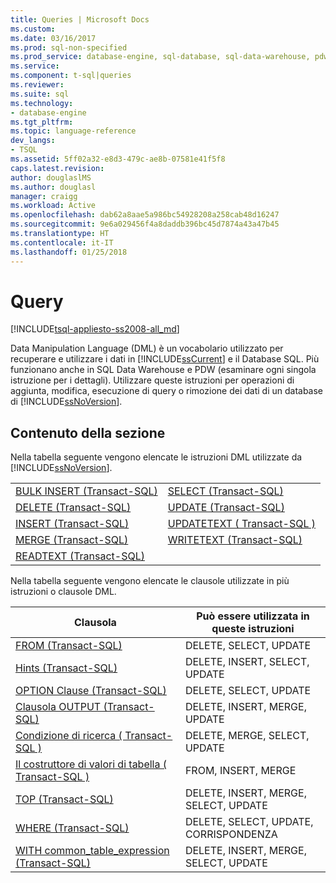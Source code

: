 ```yaml
---
title: Queries | Microsoft Docs
ms.custom: 
ms.date: 03/16/2017
ms.prod: sql-non-specified
ms.prod_service: database-engine, sql-database, sql-data-warehouse, pdw
ms.service: 
ms.component: t-sql|queries
ms.reviewer: 
ms.suite: sql
ms.technology:
- database-engine
ms.tgt_pltfrm: 
ms.topic: language-reference
dev_langs:
- TSQL
ms.assetid: 5ff02a32-e8d3-479c-ae8b-07581e41f5f8
caps.latest.revision: 
author: douglaslMS
ms.author: douglasl
manager: craigg
ms.workload: Active
ms.openlocfilehash: dab62a8aae5a986bc54928208a258cab48d16247
ms.sourcegitcommit: 9e6a029456f4a8daddb396bc45d7874a43a47b45
ms.translationtype: HT
ms.contentlocale: it-IT
ms.lasthandoff: 01/25/2018
---
```

# <a name="queries"></a>Query
[!INCLUDE[tsql-appliesto-ss2008-all_md](../../includes/tsql-appliesto-ss2008-all-md.md)]

  Data Manipulation Language (DML) è un vocabolario utilizzato per recuperare e utilizzare i dati in [!INCLUDE[ssCurrent](../../includes/sscurrent-md.md)] e il Database SQL. Più funzionano anche in SQL Data Warehouse e PDW (esaminare ogni singola istruzione per i dettagli). Utilizzare queste istruzioni per operazioni di aggiunta, modifica, esecuzione di query o rimozione dei dati di un database di [!INCLUDE[ssNoVersion](../../includes/ssnoversion-md.md)].  
  
## <a name="in-this-section"></a>Contenuto della sezione  
 Nella tabella seguente vengono elencate le istruzioni DML utilizzate da [!INCLUDE[ssNoVersion](../../includes/ssnoversion-md.md)].  
  
|||  
|-|-|  
|[BULK INSERT &#40;Transact-SQL&#41;](../../t-sql/statements/bulk-insert-transact-sql.md)|[SELECT &#40;Transact-SQL&#41;](../../t-sql/queries/select-transact-sql.md)|  
|[DELETE &#40;Transact-SQL&#41;](../../t-sql/statements/delete-transact-sql.md)|[UPDATE &#40;Transact-SQL&#41;](../../t-sql/queries/update-transact-sql.md)|  
|[INSERT &#40;Transact-SQL&#41;](../../t-sql/statements/insert-transact-sql.md)|[UPDATETEXT &#40; Transact-SQL &#41;](../../t-sql/queries/updatetext-transact-sql.md)|  
|[MERGE &#40;Transact-SQL&#41;](../../t-sql/statements/merge-transact-sql.md)|[WRITETEXT &#40;Transact-SQL&#41;](../../t-sql/queries/writetext-transact-sql.md)|  
|[READTEXT &#40;Transact-SQL&#41;](../../t-sql/queries/readtext-transact-sql.md)||  
  
 Nella tabella seguente vengono elencate le clausole utilizzate in più istruzioni o clausole DML.  
  
|Clausola|Può essere utilizzata in queste istruzioni|  
|------------|-------------------------------------|  
|[FROM &#40;Transact-SQL&#41;](../../t-sql/queries/from-transact-sql.md)|DELETE, SELECT, UPDATE|  
|[Hints &#40;Transact-SQL&#41;](../../t-sql/queries/hints-transact-sql.md)|DELETE, INSERT, SELECT, UPDATE|  
|[OPTION Clause &#40;Transact-SQL&#41;](../../t-sql/queries/option-clause-transact-sql.md)|DELETE, SELECT, UPDATE|  
|[Clausola OUTPUT &#40;Transact-SQL&#41;](../../t-sql/queries/output-clause-transact-sql.md)|DELETE, INSERT, MERGE, UPDATE|  
|[Condizione di ricerca &#40; Transact-SQL &#41;](../../t-sql/queries/search-condition-transact-sql.md)|DELETE, MERGE, SELECT, UPDATE|  
|[Il costruttore di valori di tabella &#40; Transact-SQL &#41;](../../t-sql/queries/table-value-constructor-transact-sql.md)|FROM, INSERT, MERGE|  
|[TOP &#40;Transact-SQL&#41;](../../t-sql/queries/top-transact-sql.md)|DELETE, INSERT, MERGE, SELECT, UPDATE|  
|[WHERE &#40;Transact-SQL&#41;](../../t-sql/queries/where-transact-sql.md)|DELETE, SELECT, UPDATE, CORRISPONDENZA|  
|[WITH common_table_expression &#40;Transact-SQL&#41;](../../t-sql/queries/with-common-table-expression-transact-sql.md)|DELETE, INSERT, MERGE, SELECT, UPDATE|  
  
  
